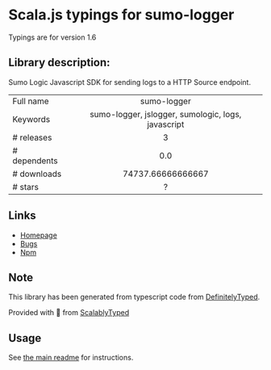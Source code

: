 
# Scala.js typings for sumo-logger

Typings are for version 1.6

## Library description:
Sumo Logic Javascript SDK for sending logs to a HTTP Source endpoint.

|                    |                 |
| ------------------ | :-------------: |
| Full name          | sumo-logger |
| Keywords           | sumo-logger, jslogger, sumologic, logs, javascript |
| # releases         | 3 |
| # dependents       | 0.0 |
| # downloads        | 74737.66666666667 |
| # stars            | ? |

## Links
- [Homepage](https://github.com/sumologic/js-sumo-logger#readme)
- [Bugs](https://github.com/sumologic/js-sumo-logger/issues)
- [Npm](https://www.npmjs.com/package/sumo-logger)
    


## Note
This library has been generated from typescript code from [DefinitelyTyped](https://definitelytyped.org).

Provided with :purple_heart: from [ScalablyTyped](https://github.com/oyvindberg/ScalablyTyped)

## Usage
See [the main readme](../../readme.md) for instructions.


